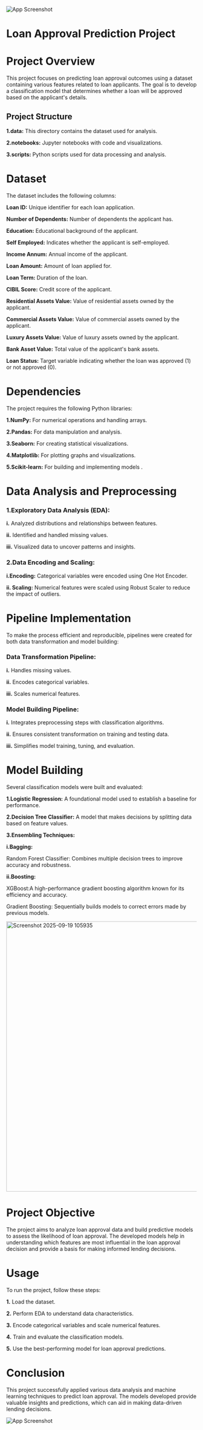 


![App Screenshot](https://encrypted-tbn0.gstatic.com/images?q=tbn:ANd9GcRR173NqfJNQPsXfSiz-fkvLH2Pg0jtGnTQ6g&usqp=CAU)


# Loan Approval Prediction Project
# Project Overview
This project focuses on predicting loan approval outcomes using a dataset containing various features related to loan applicants. The goal is to develop a classification model that determines whether a loan will be approved based on the applicant's details.



## Project Structure
 __1.data:__ This directory contains the dataset used for analysis.

 __2.notebooks:__ Jupyter notebooks with code and visualizations.

 __3.scripts:__ Python scripts used for data processing and analysis.



# Dataset
The dataset includes the following columns:

__Loan ID:__ Unique identifier for each loan application.

__Number of Dependents:__ Number of dependents the applicant has.

__Education:__ Educational background of the applicant.

__Self Employed:__ Indicates whether the applicant is self-employed.

__Income Annum:__ Annual income of the applicant.

__Loan Amount:__ Amount of loan applied for.

__Loan Term:__ Duration of the loan.

__CIBIL Score:__ Credit score of the applicant.

__Residential Assets Value:__ Value of residential assets owned by the applicant.

__Commercial Assets Value:__ Value of commercial assets owned by the applicant.

__Luxury Assets Value:__ Value of luxury assets owned by the applicant.

__Bank Asset Value:__ Total value of the applicant's bank assets.

__Loan Status:__ Target variable indicating whether the loan was approved (1) or not approved (0).




# Dependencies

The project requires the following Python libraries:

__1.NumPy:__ For numerical operations and handling    arrays.

__2.Pandas:__ For data manipulation and analysis.

__3.Seaborn:__ For creating statistical visualizations.

__4.Matplotlib:__ For plotting graphs and visualizations.

__5.Scikit-learn:__ For building and implementing models .


# Data Analysis and Preprocessing
### 1.Exploratory Data Analysis (EDA):
__i.__ Analyzed distributions and relationships between features.

__ii.__ Identified and handled missing values.

__iii.__ Visualized data to uncover patterns and insights.





### 2.Data Encoding and Scaling:

__i.Encoding:__ Categorical variables were encoded using One Hot Encoder.

__ii. Scaling:__ Numerical features were scaled using Robust Scaler to reduce the impact of outliers.

# Pipeline Implementation
To make the process efficient and reproducible, pipelines were created for both data transformation and model building:

### Data Transformation Pipeline:

__i.__ Handles missing values.

__ii.__ Encodes categorical variables.

__iii.__ Scales numerical features.

### Model Building Pipeline:
__i.__ Integrates preprocessing steps with classification algorithms.

__ii.__ Ensures consistent transformation on training and testing data.

__iii.__ Simplifies model training, tuning, and evaluation.


# Model Building
Several classification models were built and evaluated:

__1.Logistic Regression:__ A foundational model used to establish a baseline for performance.

__2.Decision Tree Classifier:__ A model that makes decisions by splitting data based on feature values.

__3.Ensembling Techniques:__

__i.Bagging:__

Random Forest Classifier: Combines multiple decision trees to improve accuracy and robustness.

__ii.Boosting:__

XGBoost:A high-performance gradient boosting algorithm known for its efficiency and accuracy.

Gradient Boosting: Sequentially builds models to correct errors made by previous models.

<img width="1300" height="715" alt="Screenshot 2025-09-19 105935" src="https://github.com/user-attachments/assets/716d1798-c6a1-4be8-b818-3903a6371d17" />




# Project Objective
The project aims to analyze loan approval data and build predictive models to assess the likelihood of loan approval. The developed models help in understanding which features are most influential in the loan approval decision and provide a basis for making informed lending decisions.

# Usage
To run the project, follow these steps:

__1.__ Load the dataset.

__2.__ Perform EDA to understand data characteristics.

__3.__ Encode categorical variables and scale numerical features.

__4.__ Train and evaluate the classification models.

__5.__ Use the best-performing model for loan approval predictions.


# Conclusion
This project successfully applied various data analysis and machine learning techniques to predict loan approval. The models developed provide valuable insights and predictions, which can aid in making data-driven lending decisions.

![App Screenshot](https://encrypted-tbn0.gstatic.com/images?q=tbn:ANd9GcR8EBq4GseZZD1ZMPL0JABI5FQv3LL14tIYyiDWiQ9-dPmRN4Jl5dIRVRWy&s=10)

